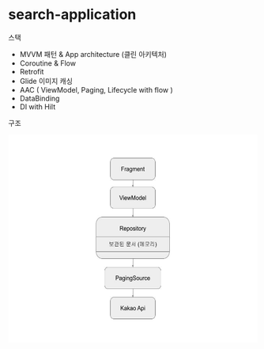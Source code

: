 # search-application

스택

- MVVM 패턴 & App architecture (클린 아키텍처)
- Coroutine & Flow
- Retrofit
- Glide 이미지 캐싱
- AAC ( ViewModel, Paging, Lifecycle with flow )
- DataBinding
- DI with Hilt

구조

<img src="readme_images/architecture_1.jpg" width="560" height="420">
